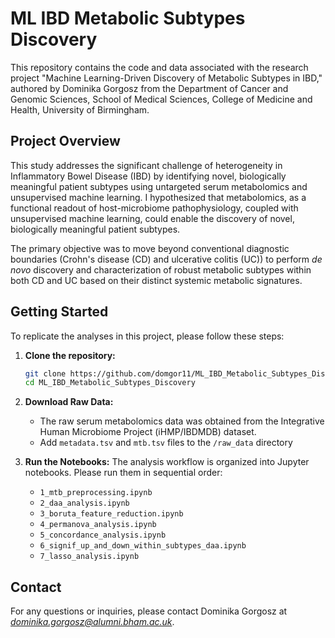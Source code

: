 # ML IBD Metabolic Subtypes Discovery

This repository contains the code and data associated with the research project "Machine Learning-Driven Discovery of Metabolic Subtypes in IBD," authored by Dominika Gorgosz from the Department of Cancer and Genomic Sciences, School of Medical Sciences, College of Medicine and Health, University of Birmingham.

## Project Overview

This study addresses the significant challenge of heterogeneity in Inflammatory Bowel Disease (IBD) by identifying novel, biologically meaningful patient subtypes using untargeted serum metabolomics and unsupervised machine learning. I hypothesized that metabolomics, as a functional readout of host-microbiome pathophysiology, coupled with unsupervised machine learning, could enable the discovery of novel, biologically meaningful patient subtypes.

The primary objective was to move beyond conventional diagnostic boundaries (Crohn's disease (CD) and ulcerative colitis (UC)) to perform *de novo* discovery and characterization of robust metabolic subtypes within both CD and UC based on their distinct systemic metabolic signatures.

## Getting Started

To replicate the analyses in this project, please follow these steps:

1.  **Clone the repository:**
    ```bash
    git clone https://github.com/domgor11/ML_IBD_Metabolic_Subtypes_Discovery.git
    cd ML_IBD_Metabolic_Subtypes_Discovery
    ```

3.  **Download Raw Data:** 
    * The raw serum metabolomics data was obtained from the Integrative Human Microbiome Project (iHMP/IBDMDB) dataset.
    * Add `metadata.tsv` and `mtb.tsv` files to the `/raw_data` directory

4.  **Run the Notebooks:**
    The analysis workflow is organized into Jupyter notebooks. Please run them in sequential order:
    * `1_mtb_preprocessing.ipynb`
    * `2_daa_analysis.ipynb`
    * `3_boruta_feature_reduction.ipynb`
    * `4_permanova_analysis.ipynb`
    * `5_concordance_analysis.ipynb`
    * `6_signif_up_and_down_within_subtypes_daa.ipynb`
    * `7_lasso_analysis.ipynb`

## Contact

For any questions or inquiries, please contact Dominika Gorgosz at *dominika.gorgosz@alumni.bham.ac.uk*.

